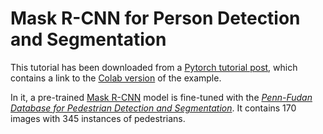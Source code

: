 # Mask R-CNN for Person Detection and Segmentation

This tutorial has been downloaded from a [Pytorch tutorial post](https://pytorch.org/tutorials/intermediate/torchvision_tutorial.html), which contains a link to the [Colab version](https://colab.research.google.com/github/pytorch/tutorials/blob/gh-pages/_downloads/torchvision_finetuning_instance_segmentation.ipynb) of the example.

In it, a pre-trained [Mask R-CNN](https://arxiv.org/abs/1703.06870) model is fine-tuned with the [*Penn-Fudan Database for Pedestrian Detection and Segmentation*](https://www.cis.upenn.edu/~jshi/ped_html/). It contains 170 images with 345 instances of pedestrians.
